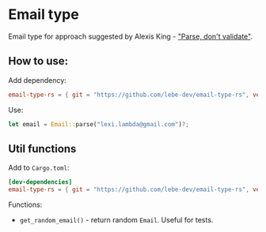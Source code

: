 # Email type

Email type for approach suggested by Alexis King - ["Parse, don't validate"](https://lexi-lambda.github.io/blog/2019/11/05/parse-don-t-validate/).

## How to use:

Add dependency:

```toml
email-type-rs = { git = "https://github.com/lebe-dev/email-type-rs", version = "1.0.0", features = ["utils"] }
```

Use:

```rust
let email = Email::parse("lexi.lambda@gmail.com")?;
```

## Util functions

Add to `Cargo.toml`:

```toml
[dev-dependencies]
email-type-rs = { git = "https://github.com/lebe-dev/email-type-rs", version = "1.0.0", features = ["utils"] }
```

Functions:

- `get_random_email()` - return random `Email`. Useful for tests.
